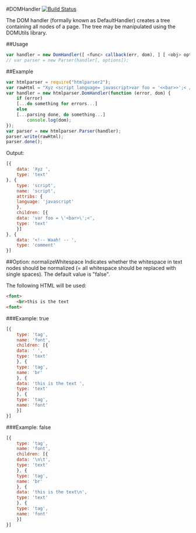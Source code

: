 #DOMHandler [![Build Status](https://secure.travis-ci.org/fb55/DomHandler.png)](http://travis-ci.org/fb55/DomHandler)

The DOM handler (formally known as DefaultHandler) creates a tree containing all nodes of a page. The tree may be manipulated using the DOMUtils library.

##Usage
```javascript
var handler = new DomHandler([ <func> callback(err, dom), ] [ <obj> options ]);
// var parser = new Parser(handler[, options]);
```

##Example
```javascript
var htmlparser = require("htmlparser2");
var rawHtml = "Xyz <script language= javascript>var foo = '<<bar>>';< /  script><!--<!-- Waah! -- -->";
var handler = new htmlparser.DomHandler(function (error, dom) {
    if (error)
	[...do something for errors...]
    else
	[...parsing done, do something...]
        console.log(dom);
});
var parser = new htmlparser.Parser(handler);
parser.write(rawHtml);
parser.done();
```

Output:

```javascript
[{
    data: 'Xyz ',
    type: 'text'
}, {
    type: 'script',
    name: 'script',
    attribs: {
	language: 'javascript'
    },
    children: [{
	data: 'var foo = \'<bar>\';<',
	type: 'text'
    }]
}, {
    data: '<!-- Waah! -- ',
    type: 'comment'
}]
```

##Option: normalizeWhitespace
Indicates whether the whitespace in text nodes should be normalized (= all whitespace should be replaced with single spaces). The default value is "false".

The following HTML will be used:

```html
<font>
	<br>this is the text
<font>
```

###Example: true

```javascript
[{
    type: 'tag',
    name: 'font',
    children: [{
	data: ' ',
	type: 'text'
    }, {
	type: 'tag',
	name: 'br'
    }, {
	data: 'this is the text ',
	type: 'text'
    }, {
	type: 'tag',
	name: 'font'
    }]
}]
```

###Example: false

```javascript
[{
    type: 'tag',
    name: 'font',
    children: [{
	data: '\n\t',
	type: 'text'
    }, {
	type: 'tag',
	name: 'br'
    }, {
	data: 'this is the text\n',
	type: 'text'
    }, {
	type: 'tag',
	name: 'font'
    }]
}]
```
